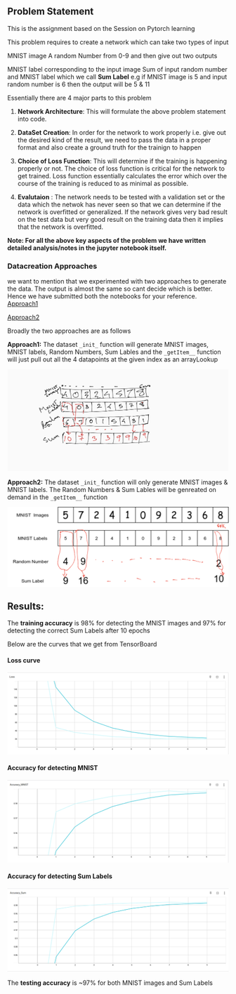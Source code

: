 ## Problem Statement
This is the assignment based on the Session on Pytorch learning

This problem requires to create a network which can take two types of input

MNIST image
A random Number from 0-9
and then give out two outputs

MNIST label corresponding to the input image
Sum of input random number  and MNIST label which we call __Sum Label__
e.g if MNIST image is 5 and input random number is 6 then the output will be 5 & 11

Essentially there are 4 major parts to this problem
1. __Network Architecture__: This will formulate the above problem statement into code. 
2. __DataSet Creation__: In order for the network to work properly i.e. give out the desired kind of the result, we need to pass the data in a proper format and also create a ground truth for the trainign to happen

3. __Choice of Loss Function__: This will determine if the training is happening properly or not. The choice of loss function is critical for the network to get trained. Loss function essentially  calculates the error which over the course of the training is reduced to as minimal as possible.

4. __Evalutaion__ : The network needs to be tested with a validation set or the data which the netwok has never seen so that we can determine if the network is overfitted or generalized. If the network gives very bad result on the test data but very good result on the training data then it implies that the network is overfitted.


**Note: For all the above key aspects of the problem we have written detailed analysis/notes in the jupyter notebook itself.**


### Datacreation Approaches
we want to mention that we experimented with two approaches to generate the data. The output is almost the same so cant decide which is better. Hence we have submitted both the notebooks for your reference. [Approach1](https://github.com/TSAI-END3-Group/Pytorch_Assignment/blob/master/notebooks/pytorch_assignment_solution_Approach1.ipynb)

[Approach2](https://github.com/TSAI-END3-Group/Pytorch_Assignment/blob/master/notebooks/pytorch_assignment_solution_Approach2.ipynb)

Broadly the two approaches are as follows

__Approach1:__ The dataset ```_init_``` function will generate MNIST images, MNIST labels, Random Numbers, Sum Lables and the ```_getItem__``` function will just pull out all the 4 datapoints at the given index as an arrayLookup

![alt text](img/summation_data_creation.png "Title")


__Approach2:__ The dataset ```_init_``` function will only generate MNIST images & MNIST labels. The Random Numbers & Sum Lables will be genreated on demand in the ```_getItem__``` function 

![alt text](img/summation_2.png "Title")


## Results:
The **training accuracy** is 98% for detecting the MNIST images and 97% for detecting the correct Sum Labels after 10 epochs

Below are the curves that we get from TensorBoard
#### Loss curve
![alt text](img/tb_loss.png "Title")

#### Accuracy for detecting MNIST 
![alt text](img/tb_accuracy_mnist.png "Title")

#### Accuracy for detecting Sum Labels
![alt text](img/tb_accuracy_sum.png "Title")

The **testing accuracy** is ~97% for both MNIST images and Sum Labels


